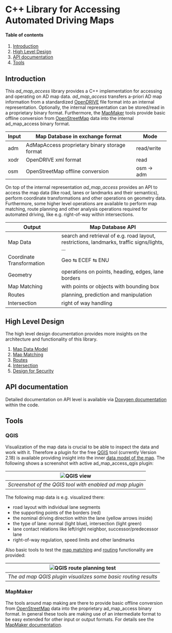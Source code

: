 # C++ Library for Accessing Automated Driving Maps

#### Table of contents
1. [Introduction](#introduction)
2. [High Level Design](#highleveldesign)
3. [API documentation](#apidoc)
4. [Tools](#tools)

## Introduction <a name="introduction"></a>
This *ad_map_access* library provides a C++ implementation for accessing and operating on AD map data.
*ad_map_access* transfers a-priori AD map information from a standardized
[OpenDRIVE](https://www.asam.net/standards/detail/opendrive/) file format into an internal
representation. Optionally, the internal representation can be stored/read in a proprietary binary format.
Furthermore, the [MapMaker](#map_maker) tools provide basic offline conversion from
[OpenStreetMap](https://www.openstreetmap.org/) data into the internal ad_map_access
binary format.

| Input | Map Database in exchange format | Mode |
| ----------- | ----------- | ---- |
| adm  | AdMapAccess proprietary binary storage format | read/write |
| xodr | OpenDRIVE xml format | read |
| osm  | OpenStreetMap offline conversion | osm &rarr; adm |

On top of the internal representation *ad_map_access* provides an API to access the map data
(like road, lanes or landmarks and their semantics), perform coordinate transformations and other
operations on geometry data. Furthermore, some higher level operations are available to perform
map matching, route planning and other analysis operations required for automated driving, like e.g.
right-of-way within intersections.

| Output      | Map Database API |
| ----------- | ----------- |
| Map Data  | search and retrieval of e.g. road layout, restrictions, landmarks, traffic signs/lights, ... |
| Coordinate Transformation | Geo &lrarr; ECEF &lrarr; ENU |
| Geometry | operations on points, heading, edges, lane borders |
| Map Matching | with points or objects with bounding box |
| Routes | planning, prediction and manipulation |
| Intersection |  right of way handling |


## High Level Design <a name="highleveldesign"></a>
The high level design documentation provides more insights on the architecture and functionality
of this library.

1. [Map Data Model](./HLD_MapDataModel.md)
2. [Map Matching](./HLD_MapMatching.md)
3. [Routes](./HLD_Routes.md)
4. [Intersection](./HLD_Intersection.md)
5. [Design for Security](./HLD_Security.md)

## API documentation <a name="apidoc"></a>
Detailed documentation on API level is available via [Doxygen documentation](https://maplib.readthedocs.io/en/latest/ad_map_access/apidoc/html/index.html) within the code.

## Tools <a name="tools"></a>

### QGIS <a name="qgis"></a>
Visualization of the map data is crucial to be able to inspect the data and work with it.
Therefore a plugin for the free [QGIS](https://qgis.org/) tool (currently Version 2.18) is available providing insight
into the inner [data model of the map](#mapdatamodel). The following shows a screenshot with
active ad_map_access_qgis plugin:

| ![QGIS view](images/QGIS_Tool.png) |
| -- |
| *Screenshot of the QGIS tool with enabled ad map plugin* |

The following map data is e.g. visualized there:

- road layout with individual lane segments
- the supporting points of the borders (red)
- the nominal driving direction within the lane (yellow arrows inside)
- the type of lane: normal (light blue), intersection (light green)
- lane contact relations like left/right neighbor, successor/predecessor lane
- right-of-way regulation, speed limits and other landmarks

Also basic tools to test the [map matching](#mapmatchingapi) and [routing](#routingapi)
functionality are provided:

| ![QGIS route planning test](images/RoutePlanning_SingleLaneRoads.png) |
| -- |
| *The ad map QGIS plugin visualizes some basic routing results* |

### MapMaker <a name="mapmaker"></a>
The tools around map making are there to provide basic offline conversion from
[OpenStreetMap](https://www.openstreetmap.org/) data into the proprietary ad_map_access
binary format. In general these tools are making use of an intermediate format to be
easy extended for other input or output formats. For details see the
[MapMaker documentation](../../tools/map_maker/README.md).
